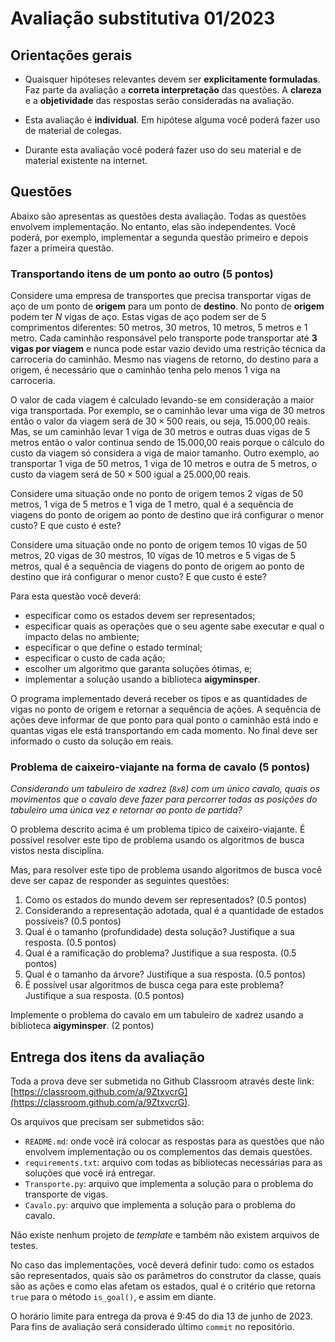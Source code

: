 # Avaliação substitutiva 01/2023

## Orientações gerais

* Quaisquer hipóteses relevantes devem ser **explicitamente formuladas**. Faz parte da avaliação a **correta interpretação** das questões. A **clareza** e a **objetividade** das respostas serão consideradas na avaliação. 

* Esta avaliação é **individual**. Em hipótese alguma você poderá fazer uso de material de colegas.

* Durante esta avaliação você poderá fazer uso do seu material e de material existente na internet. 

## Questões

Abaixo são apresentas as questões desta avaliação. Todas as questões envolvem implementação. No entanto, elas são independentes. Você poderá, por exemplo, implementar a segunda questão primeiro e depois fazer a primeira questão. 

### Transportando itens de um ponto ao outro (5 pontos)

Considere uma empresa de transportes que precisa transportar vigas de aço de um ponto de **origem** para um ponto de **destino**. No ponto de **origem** podem ter $N$ vigas de aço. Estas vigas de aço podem ser de 5 comprimentos diferentes: 50 metros, 30 metros, 10 metros, 5 metros e 1 metro. Cada caminhão responsável pelo transporte pode transportar até **3 vigas por viagem** e nunca pode estar vazio devido uma restrição técnica da carroceria do caminhão. Mesmo nas viagens de retorno, do destino para a origem, é necessário que o caminhão tenha pelo menos 1 viga na carroceria. 

O valor de cada viagem é calculado levando-se em consideração a maior viga transportada. Por exemplo, se o caminhão levar uma viga de 30 metros então o valor da viagem será de $30 \times 500$ reais, ou seja, 15.000,00 reais. Mas, se um caminhão levar 1 viga de 30 metros e outras duas vigas de 5 metros então o valor continua sendo de 15.000,00 reais porque o cálculo do custo da viagem só considera a viga de maior tamanho. Outro exemplo, ao transportar 1 viga de 50 metros, 1 viga de 10 metros e outra de 5 metros, o custo da viagem será de $50 \times 500$ igual a 25.000,00 reais. 

Considere uma situação onde no ponto de origem temos 2 vigas de 50 metros, 1 viga de 5 metros e 1 viga de 1 metro, qual é a sequência de viagens do ponto de origem ao ponto de destino que irá configurar o menor custo? E que custo é este?

Considere uma situação onde no ponto de origem temos 10 vigas de 50 metros, 20 vigas de 30 mestros, 10 vigas de 10 metros e 5 vigas de 5 metros, qual é a sequência de viagens do ponto de origem ao ponto de destino que irá configurar o menor custo? E que custo é este?

Para esta questão você deverá: 

* especificar como os estados devem ser representados;
* especificar quais as operações que o seu agente sabe executar e qual o impacto delas no ambiente;
* especificar o que define o estado terminal;
* especificar o custo de cada ação;
* escolher um algoritmo que garanta soluções ótimas, e;
* implementar a solução usando a biblioteca **aigyminsper**.  

O programa implementado deverá receber os tipos e as quantidades de vigas no ponto de origem e retornar a sequência de ações. A sequência de ações deve informar de que ponto para qual ponto o caminhão está indo e quantas vigas ele está transportando em cada momento. No final deve ser informado o custo da solução em reais.  

### Problema de caixeiro-viajante na forma de cavalo (5 pontos)

*Considerando um tabuleiro de xadrez (`8x8`) com um único cavalo, quais os movimentos que o cavalo deve fazer para percorrer todas as posições do tabuleiro uma única vez e retornar ao ponto de partida?* 

O problema descrito acima é um problema típico de caixeiro-viajante. É possível resolver este tipo de problema usando os algoritmos de busca vistos nesta disciplina. 

Mas, para resolver este tipo de problema usando algoritmos de busca você deve ser capaz de responder as seguintes questões: 

1. Como os estados do mundo devem ser representados? (0.5 pontos)
1. Considerando a representação adotada, qual é a quantidade de estados possíveis? (0.5 pontos)
1. Qual é o tamanho (profundidade) desta solução? Justifique a sua resposta. (0.5 pontos)
1. Qual é a ramificação do problema? Justifique a sua resposta. (0.5 pontos)
1. Qual é o tamanho da árvore? Justifique a sua resposta. (0.5 pontos)
1. É possível usar algoritmos de busca cega para este problema? Justifique a sua resposta. (0.5 pontos)

Implemente o problema do cavalo em um tabuleiro de xadrez usando a biblioteca **aigyminsper**. (2 pontos)

## Entrega dos itens da avaliação

Toda a prova deve ser submetida no Github Classroom através deste link: [https://classroom.github.com/a/9ZtxvcrG](https://classroom.github.com/a/9ZtxvcrG).

Os arquivos que precisam ser submetidos são: 

* `README.md`: onde você irá colocar as respostas para as questões que não envolvem implementação ou os complementos das demais questões. 
* `requirements.txt`: arquivo com todas as bibliotecas necessárias para as soluções que você irá entregar. 
* `Transporte.py`: arquivo que implementa a solução para o problema do transporte de vigas.  
* `Cavalo.py`: arquivo que implementa a solução para o problema do cavalo. 

Não existe nenhum projeto de *template* e também não existem arquivos de testes. 

No caso das implementações, você deverá definir tudo: como os estados são representados, quais são os parâmetros do construtor da classe, quais são as ações e como elas afetam os estados, qual é o critério que retorna `true` para o método `is_goal()`, e assim em diante. 

O horário limite para entrega da prova é 9:45 do dia 13 de junho de 2023. Para fins de avaliação será considerado último `commit` no repositório. 

